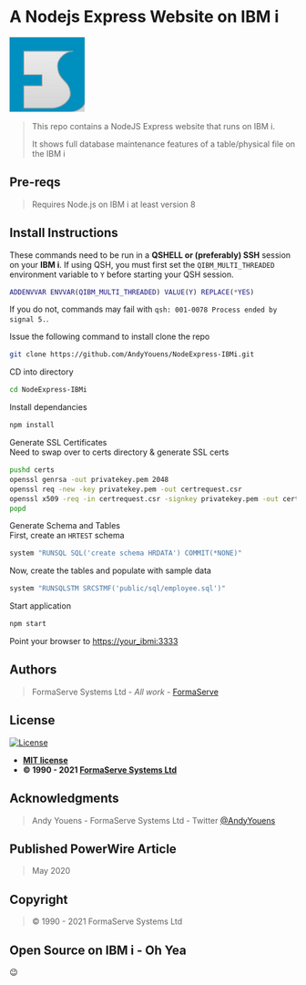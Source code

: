 # A Nodejs Express Website on IBM i

![FormaServe Logo](https://github.com/AndyYouens/NodeExpress-IBMi/blob/master/public/images/Logo.png)

> This repo contains a NodeJS Express website that runs on IBM i.
>
> It shows full database maintenance features of a table/physical file on the IBM i

## Pre-reqs

> Requires Node.js on IBM i at least version 8

## Install Instructions

These commands need to be run in a **QSHELL or (preferably) SSH** session on your **IBM i**.
If using QSH, you must first set the `QIBM_MULTI_THREADED` environment variable to `Y` before
starting your QSH session.
```matlab
ADDENVVAR ENVVAR(QIBM_MULTI_THREADED) VALUE(Y) REPLACE(*YES)
```
If you do not, commands may fail with `qsh: 001-0078 Process ended by signal 5.`.

Issue the following command to install clone the repo

```bash
git clone https://github.com/AndyYouens/NodeExpress-IBMi.git

```

CD into directory

```bash
cd NodeExpress-IBMi
```

Install dependancies

```bash
npm install
```

Generate SSL Certificates\
Need to swap over to certs directory & generate SSL certs

```bash
pushd certs
openssl genrsa -out privatekey.pem 2048
openssl req -new -key privatekey.pem -out certrequest.csr
openssl x509 -req -in certrequest.csr -signkey privatekey.pem -out certificate.pem -days 730
popd
```

Generate Schema and Tables\
First, create an `HRTEST` schema
```bash
system "RUNSQL SQL('create schema HRDATA') COMMIT(*NONE)"
```
Now, create the tables and populate with sample data
```bash
system "RUNSQLSTM SRCSTMF('public/sql/employee.sql')"
```

Start application

```bash
npm start
```

Point your browser to [https://your_ibmi:3333](https://your_ibmi:3333)

## Authors

> FormaServe Systems Ltd - _All work_ - [FormaServe](https://www.formaserve.co.uk)

## License

[![License](http://img.shields.io/:license-mit-blue.svg?style=flat-square)](http://badges.mit-license.org)

- **[MIT license](http://opensource.org/licenses/mit-license.php)**
- **© 1990 - 2021 [FormaServe Systems Ltd](https://www.formaserve.co.uk)**

## Acknowledgments

> Andy Youens - FormaServe Systems Ltd - Twitter [@AndyYouens](https://twitter.com/AndyYouens)

## Published PowerWire Article

> May 2020

## Copyright

> © 1990 - 2021 FormaServe Systems Ltd

## Open Source on IBM i - Oh Yea

:wink:
